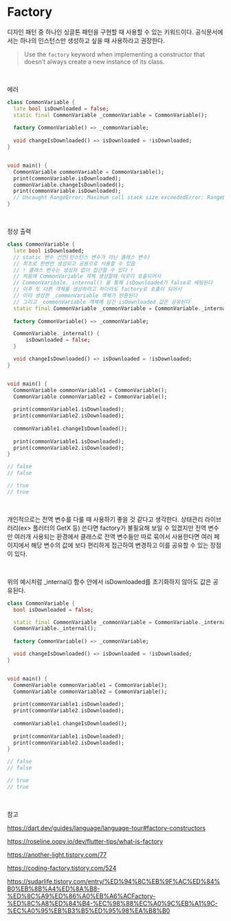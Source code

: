 # Factory

디자인 패턴 중 하나인 싱글톤 패턴을 구현할 때 사용할 수 있는 키워드이다. 공식문서에서는 하나의 인스턴스만 생성하고 싶을 때 사용하라고 권장한다.

> Use the `factory` keyword when implementing a constructor that doesn’t always create a new instance of its class.

<br>

에러

```dart
class CommonVariable {
  late bool isDownloaded = false;
  static final CommonVariable _commonVariable = CommonVariable();
  
  factory CommonVariable() => _commonVariable;
  
  void changeIsDownloaded() => isDownloaded = !isDownloaded;
}


void main() {
  CommonVariable commonVariable = CommonVariable();
  print(commonVariable.isDownloaded);
  commonVariable.changeIsDownloaded();
  print(commonVariable.isDownloaded);
  // Uncaught RangeError: Maximum call stack size exceededError: RangeError: Maximum call stack size exceeded
}

```

<br>

정상 출력

```dart
class CommonVariable {
  late bool isDownloaded;
  // static 변수 선언(인스턴스 변수가 아닌 클래스 변수)
  // 최초로 한번만 생성되고 공용으로 사용할 수 있음
  // ! 클래스 변수는 생성자 없이 접근할 수 있다 !
  // 처음에 CommonVariable 객체 생성할때 이곳이 호출되어서 
  // CommonVaribale._internal() 을 통해 isDownloaded가 false로 세팅된다
  // 이후 또 다른 객체를 생성하려고 하더라도 factory로 호출이 되어서
  // 이미 생성한 _commonVariable 객체가 반환된다
  // 그리고 _commonVariable 객체에 담긴 isDownloaded 값은 공유된다
  static final CommonVariable _commonVariable = CommonVariable._internal();
  
  factory CommonVariable() => _commonVariable;

  CommonVariable._internal() {
      isDownloaded = false;
  }

  void changeIsDownloaded() => isDownloaded = !isDownloaded;
}


void main() {
  CommonVariable commonVariable1 = CommonVariable();
  CommonVariable commonVariable2 = CommonVariable();
  
  print(commonVariable1.isDownloaded);
  print(commonVariable2.isDownloaded);
  
  commonVariable1.changeIsDownloaded();
  
  print(commonVariable1.isDownloaded);
  print(commonVariable2.isDownloaded);
}

// false
// false

// true
// true
```

<br>

개인적으로는 전역 변수를 다룰 때 사용하기 좋을 것 같다고 생각한다. 상태관리 라이브러리(ex> 플러터의 GetX 등) 쓴다면 factory가 불필요해 보일 수 있겠지만 전역 변수만 여러개 사용되는 환경에서 클래스로 전역 변수들만 따로 묶어서 사용한다면 여러 페이지에서 해당 변수의 값에 보다 편리하게 접근하여 변경하고 이를 공유할 수 있는 장점이 있다.

<br>

위의 예시처럼 _internal() 함수 안에서 isDownloaded를 초기화하지 않아도 값은 공유된다.

```dart
class CommonVariable {
  bool isDownloaded = false;

  static final CommonVariable _commonVariable = CommonVariable._internal();
  CommonVariable._internal();
  
  factory CommonVariable() => _commonVariable;

  void changeIsDownloaded() => isDownloaded = !isDownloaded;
}


void main() {
  CommonVariable commonVariable1 = CommonVariable();
  CommonVariable commonVariable2 = CommonVariable();
  
  print(commonVariable1.isDownloaded);
  print(commonVariable2.isDownloaded);
  
  commonVariable1.changeIsDownloaded();
  
  print(commonVariable1.isDownloaded);
  print(commonVariable2.isDownloaded);
}

// false
// false

// true
// true
```



<br>

참고

https://dart.dev/guides/language/language-tour#factory-constructors

https://roseline.oopy.io/dev/flutter-tips/what-is-factory

https://another-light.tistory.com/77

https://coding-factory.tistory.com/524

https://sudarlife.tistory.com/entry/%ED%94%8C%EB%9F%AC%ED%84%B0%EB%8B%A4%ED%8A%B8-%ED%8C%A9%ED%86%A0%EB%A6%ACFactory-%ED%8C%A8%ED%84%B4-%EC%98%88%EC%A0%9C%EB%A1%9C-%EC%A0%95%EB%B3%B5%ED%95%98%EA%B8%B0

